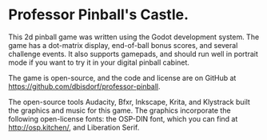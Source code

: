 # Professor Pinball's Castle.

This 2d pinball game was written using the Godot development system. The game has a dot-matrix display, end-of-ball bonus scores, and several challenge events. It also supports gamepads, and should run well in portrait mode if you want to try it in your digital pinball cabinet.

The game is open-source, and the code and license are on GitHub at https://github.com/dbisdorf/professor-pinball.

The open-source tools Audacity, Bfxr, Inkscape, Krita, and Klystrack built the graphics and music for this game. The graphics incorporate the following open-license fonts: the OSP-DIN font, which you can find at http://osp.kitchen/, and Liberation Serif.
